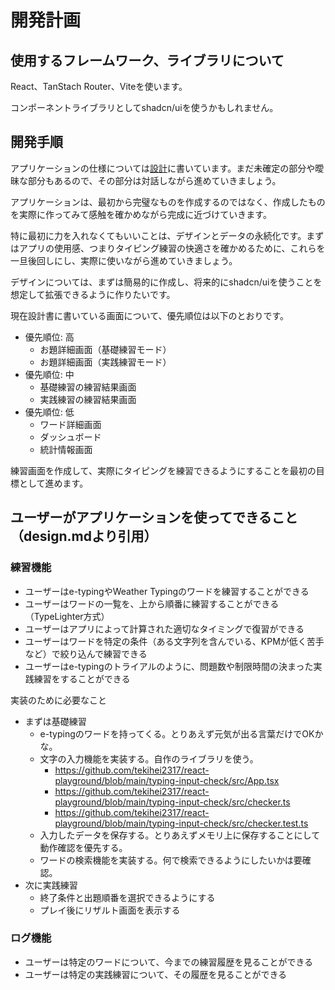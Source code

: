 # 開発計画

## 使用するフレームワーク、ライブラリについて

React、TanStach Router、Viteを使います。

コンポーネントライブラリとしてshadcn/uiを使うかもしれません。

## 開発手順

アプリケーションの仕様については[設計](./design.md)に書いています。まだ未確定の部分や曖昧な部分もあるので、その部分は対話しながら進めていきましょう。

アプリケーションは、最初から完璧なものを作成するのではなく、作成したものを実際に作ってみて感触を確かめながら完成に近づけていきます。

特に最初に力を入れなくてもいいことは、デザインとデータの永続化です。まずはアプリの使用感、つまりタイピング練習の快適さを確かめるために、これらを一旦後回しにし、実際に使いながら進めていきましょう。

デザインについては、まずは簡易的に作成し、将来的にshadcn/uiを使うことを想定して拡張できるように作りたいです。

現在設計書に書いている画面について、優先順位は以下のとおりです。

- 優先順位: 高
  - お題詳細画面（基礎練習モード）
  - お題詳細画面（実践練習モード）
- 優先順位: 中
  - 基礎練習の練習結果画面
  - 実践練習の練習結果画面
- 優先順位: 低
  - ワード詳細画面
  - ダッシュボード
  - 統計情報画面

練習画面を作成して、実際にタイピングを練習できるようにすることを最初の目標として進めます。

## ユーザーがアプリケーションを使ってできること（design.mdより引用）

### 練習機能

- ユーザーはe-typingやWeather Typingのワードを練習することができる
- ユーザーはワードの一覧を、上から順番に練習することができる（TypeLighter方式）
- ユーザーはアプリによって計算された適切なタイミングで復習ができる
- ユーザーはワードを特定の条件（ある文字列を含んでいる、KPMが低く苦手など）で絞り込んで練習できる
- ユーザーはe-typingのトライアルのように、問題数や制限時間の決まった実践練習をすることができる

実装のために必要なこと

- まずは基礎練習
  - e-typingのワードを持ってくる。とりあえず元気が出る言葉だけでOKかな。
  - 文字の入力機能を実装する。自作のライブラリを使う。
    - https://github.com/tekihei2317/react-playground/blob/main/typing-input-check/src/App.tsx
    - https://github.com/tekihei2317/react-playground/blob/main/typing-input-check/src/checker.ts
    - https://github.com/tekihei2317/react-playground/blob/main/typing-input-check/src/checker.test.ts
  - 入力したデータを保存する。とりあえずメモリ上に保存することにして動作確認を優先する。
  - ワードの検索機能を実装する。何で検索できるようにしたいかは要確認。
- 次に実践練習
  - 終了条件と出題順番を選択できるようにする
  - プレイ後にリザルト画面を表示する

### ログ機能

- ユーザーは特定のワードについて、今までの練習履歴を見ることができる
- ユーザーは特定の実践練習について、その履歴を見ることができる